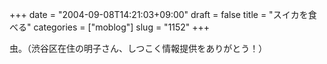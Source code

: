 +++
date = "2004-09-08T14:21:03+09:00"
draft = false
title = "スイカを食べる"
categories = ["moblog"]
slug = "1152"
+++

<script type="text/javascript" src="http://ieiriblog.jugem.cc/?js=4024"></script>
虫。（渋谷区在住の明子さん、しつこく情報提供をありがとう！）
